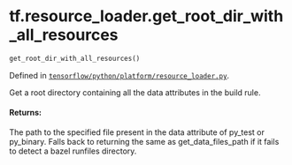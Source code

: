 <div itemscope itemtype="http://developers.google.com/ReferenceObject">
<meta itemprop="name" content="tf.resource_loader.get_root_dir_with_all_resources" />
</div>

# tf.resource_loader.get_root_dir_with_all_resources

``` python
get_root_dir_with_all_resources()
```



Defined in [`tensorflow/python/platform/resource_loader.py`](https://www.tensorflow.org/code/tensorflow/python/platform/resource_loader.py).

Get a root directory containing all the data attributes in the build rule.

#### Returns:

The path to the specified file present in the data attribute of py_test
or py_binary. Falls back to returning the same as get_data_files_path if it
fails to detect a bazel runfiles directory.